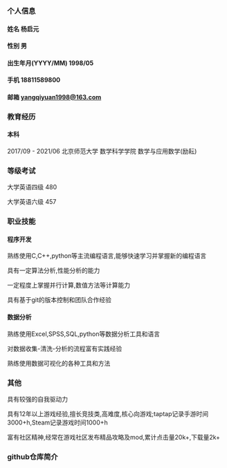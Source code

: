 ### 个人信息

#### 姓名    杨启元
#### 性别    男
#### 出生年月(YYYY/MM)    1998/05
#### 手机    18811589800
#### 邮箱    yangqiyuan1998@163.com


### 教育经历

#### 本科
2017/09 - 2021/06        北京师范大学 数学科学学院        数学与应用数学(励耘)


### 等级考试

大学英语四级    480

大学英语六级    457


### 职业技能

#### 程序开发
熟练使用C,C++,python等主流编程语言,能够快速学习并掌握新的编程语言

具有一定算法分析,性能分析的能力

一定程度上掌握并行计算,数值方法等计算能力

具有基于git的版本控制和团队合作经验

#### 数据分析
熟练使用Excel,SPSS,SQL,python等数据分析工具和语言

对数据收集-清洗-分析的流程富有实践经验

熟练使用数据可视化的各种工具和方法

### 其他
具有较强的自我驱动力

具有12年以上游戏经验,擅长竞技类,高难度,核心向游戏;taptap记录手游时间3000+h,Steam记录游戏时间1000+h

富有社区精神,经常在游戏社区发布精品攻略及mod,累计点击量20k+,下载量2k+

### github仓库简介
